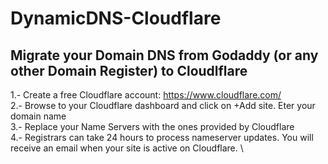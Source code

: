 # DynamicDNS-Cloudflare

## Migrate your Domain DNS from Godaddy (or any other Domain Register) to Cloudlflare
1.- Create a free Cloudflare account: https://www.cloudflare.com/ \
2.- Browse to your Cloudflare dashboard and click on +Add site. Eter your domain name \
3.- Replace your Name Servers with the ones provided by Cloudflare \
4.- Registrars can take 24 hours to process nameserver updates. You will receive an email when your site is active on Cloudflare. \
